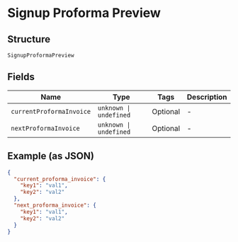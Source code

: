 
# Signup Proforma Preview

## Structure

`SignupProformaPreview`

## Fields

| Name | Type | Tags | Description |
|  --- | --- | --- | --- |
| `currentProformaInvoice` | `unknown \| undefined` | Optional | - |
| `nextProformaInvoice` | `unknown \| undefined` | Optional | - |

## Example (as JSON)

```json
{
  "current_proforma_invoice": {
    "key1": "val1",
    "key2": "val2"
  },
  "next_proforma_invoice": {
    "key1": "val1",
    "key2": "val2"
  }
}
```

